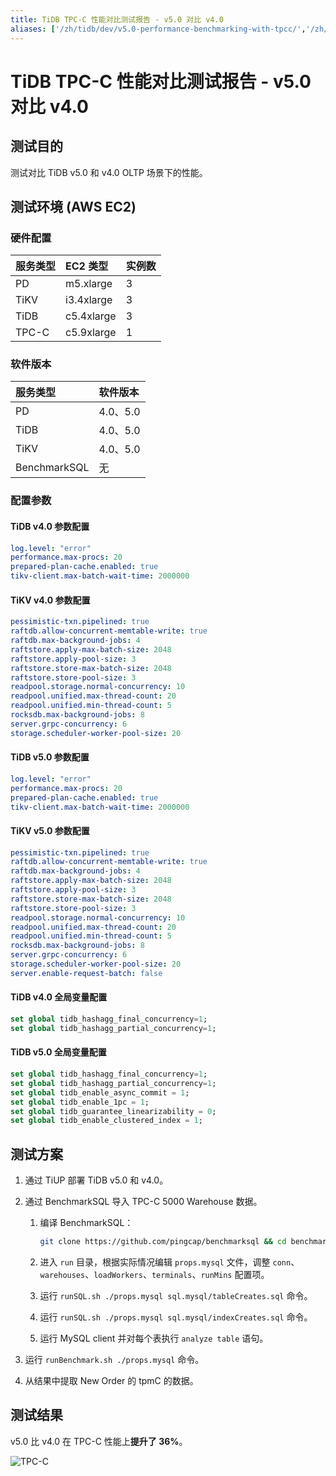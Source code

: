 ```yaml
---
title: TiDB TPC-C 性能对比测试报告 - v5.0 对比 v4.0
aliases: ['/zh/tidb/dev/v5.0-performance-benchmarking-with-tpcc/','/zh/tidb/stable/v5.0-performance-benchmarking-with-tpcc/']
---
```


# TiDB TPC-C 性能对比测试报告 - v5.0 对比 v4.0

## 测试目的

测试对比 TiDB v5.0 和 v4.0 OLTP 场景下的性能。

## 测试环境 (AWS EC2)

### 硬件配置

| 服务类型   | EC2 类型   |    实例数  |
|:----------|:----------|:----------|
| PD        | m5.xlarge |     3     |
| TiKV      | i3.4xlarge|     3     |
| TiDB      | c5.4xlarge|     3     |
| TPC-C  | c5.9xlarge|     1     |

### 软件版本

| 服务类型   | 软件版本    |
|:----------|:-----------|
| PD        | 4.0、5.0   |
| TiDB      | 4.0、5.0   |
| TiKV      | 4.0、5.0   |
| BenchmarkSQL  | 无     |

### 配置参数

#### TiDB v4.0 参数配置


```yaml
log.level: "error"
performance.max-procs: 20
prepared-plan-cache.enabled: true
tikv-client.max-batch-wait-time: 2000000
```

#### TiKV v4.0 参数配置


```yaml
pessimistic-txn.pipelined: true
raftdb.allow-concurrent-memtable-write: true
raftdb.max-background-jobs: 4
raftstore.apply-max-batch-size: 2048
raftstore.apply-pool-size: 3
raftstore.store-max-batch-size: 2048
raftstore.store-pool-size: 3
readpool.storage.normal-concurrency: 10
readpool.unified.max-thread-count: 20
readpool.unified.min-thread-count: 5
rocksdb.max-background-jobs: 8
server.grpc-concurrency: 6
storage.scheduler-worker-pool-size: 20
```

#### TiDB v5.0 参数配置


```yaml
log.level: "error"
performance.max-procs: 20
prepared-plan-cache.enabled: true
tikv-client.max-batch-wait-time: 2000000
```

#### TiKV v5.0 参数配置


```yaml
pessimistic-txn.pipelined: true
raftdb.allow-concurrent-memtable-write: true
raftdb.max-background-jobs: 4
raftstore.apply-max-batch-size: 2048
raftstore.apply-pool-size: 3
raftstore.store-max-batch-size: 2048
raftstore.store-pool-size: 3
readpool.storage.normal-concurrency: 10
readpool.unified.max-thread-count: 20
readpool.unified.min-thread-count: 5
rocksdb.max-background-jobs: 8
server.grpc-concurrency: 6
storage.scheduler-worker-pool-size: 20
server.enable-request-batch: false
```

#### TiDB v4.0 全局变量配置


```sql
set global tidb_hashagg_final_concurrency=1;
set global tidb_hashagg_partial_concurrency=1;
```

#### TiDB v5.0 全局变量配置


```sql
set global tidb_hashagg_final_concurrency=1;
set global tidb_hashagg_partial_concurrency=1;
set global tidb_enable_async_commit = 1;
set global tidb_enable_1pc = 1;
set global tidb_guarantee_linearizability = 0;
set global tidb_enable_clustered_index = 1;
```

## 测试方案

1. 通过 TiUP 部署 TiDB v5.0 和 v4.0。

2. 通过 BenchmarkSQL 导入 TPC-C 5000 Warehouse 数据。

    1. 编译 BenchmarkSQL：

        
        ```bash
        git clone https://github.com/pingcap/benchmarksql && cd benchmarksql && ant
        ```

    2. 进入 `run` 目录，根据实际情况编辑 `props.mysql` 文件，调整 `conn`、`warehouses`、`loadWorkers`、`terminals`、`runMins` 配置项。

    3. 运行 `runSQL.sh ./props.mysql sql.mysql/tableCreates.sql` 命令。

    4. 运行 `runSQL.sh ./props.mysql sql.mysql/indexCreates.sql` 命令。

    5. 运行 MySQL client 并对每个表执行 `analyze table` 语句。

3. 运行 `runBenchmark.sh ./props.mysql` 命令。

4. 从结果中提取 New Order 的 tpmC 的数据。

## 测试结果

v5.0 比 v4.0 在 TPC-C 性能上**提升了 36%**。

![TPC-C](https://docs-download.pingcap.com/media/images/docs-cn/tpcc_v5vsv4_corrected_v2.png)
